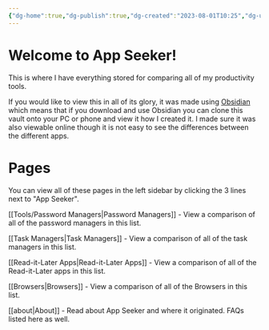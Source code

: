 ```yaml
---
{"dg-home":true,"dg-publish":true,"dg-created":"2023-08-01T10:25","dg-updated":"2023-08-04T10:26","permalink":"/tools/welcome-home/","tags":["gardenEntry"],"dgPassFrontmatter":true,"created":"2023-08-01T10:25","updated":"2023-08-04T10:26"}
---
```


# Welcome to App Seeker!
This is where I have everything stored for comparing all of my productivity tools.

If you would like to view this in all of its glory, it was made using [Obsidian](https://obsidian.md) which means that if you download and use Obsidian you can clone this vault onto your PC or phone and view it how I created it.
I made sure it was also viewable online though it is not easy to see the differences between the different apps.

# Pages
You can view all of these pages in the left sidebar by clicking the 3 lines next to "App Seeker".

[[Tools/Password Managers\|Password Managers]] - View a comparison of all of the password managers in this list.

[[Task Managers\|Task Managers]] - View a comparison of all of the task managers in this list.

[[Read-it-Later Apps\|Read-it-Later Apps]] - View a comparison of all of the Read-it-Later apps in this list.

[[Browsers\|Browsers]] - View a comparison of all of the Browsers in this list.

[[about\|About]] - Read about App Seeker and where it originated. FAQs listed here as well.